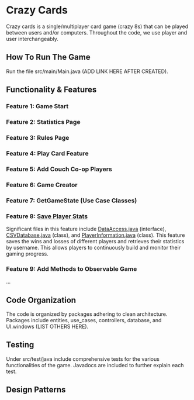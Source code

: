 # Crazy Cards

Crazy cards is a single/multiplayer card game (crazy 8s) that can be played between users and/or computers. Throughout
the code, we use player and user interchangeably.

## How To Run The Game

Run the file src/main/Main.java (ADD LINK HERE AFTER CREATED).

## Functionality & Features

### Feature 1: Game Start

### Feature 2: Statistics Page

### Feature 3: Rules Page

### Feature 4: Play Card Feature

### Feature 5: Add Couch Co-op Players

### Feature 6: Game Creator

### Feature 7: GetGameState (Use Case Classes)

### Feature 8: [Save Player Stats](https://github.com/CSC207-2023Y-UofT/course-project-crazy-cards/issues/8)

Significant files in this feature
include [DataAccess.java](https://github.com/CSC207-2023Y-UofT/course-project-crazy-cards/blob/main/src/main/java/database/DataAccess.java) (interface), 
[CSVDatabase.java](https://github.com/CSC207-2023Y-UofT/course-project-crazy-cards/blob/main/src/main/java/database/CSVDatabase.java) (class), 
and [PlayerInformation.java](https://github.com/CSC207-2023Y-UofT/course-project-crazy-cards/blob/main/src/main/java/use_cases/PlayerInformation.java) (class). 
This feature saves the wins and losses of different players and retrieves their statistics by username. 
This allows players to continuously build and monitor their gaming progress.

### Feature 9: Add Methods to Observable Game

...

## Code Organization
The code is organized by packages adhering to clean architecture. Packages include entities, use_cases, controllers, database, and UI.windows (LIST OTHERS HERE).

## Testing
Under src/test/java include comprehensive tests for the various functionalities of the game. Javadocs are included to further explain each test.

## Design Patterns


